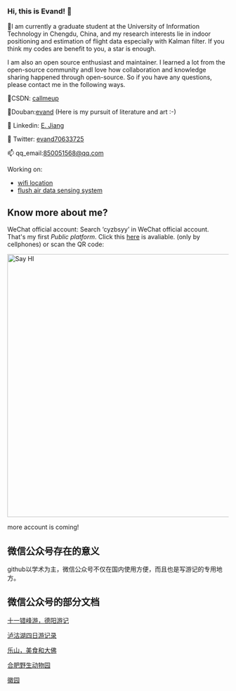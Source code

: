 ### Hi, this is Evand! 👋

🔭I am currently a graduate student at the University of Information Technology in Chengdu, China, and my research interests lie in indoor positioning and estimation of flight data especially with Kalman filter. If you think my codes are benefit to you, a star is enough.

I am also an open source enthusiast and maintainer. I learned a lot from the open-source community andI love how collaboration and knowledge sharing happened through open-source. So if you have any questions, please contact me in the following ways.

👯CSDN: <a href="https://blog.csdn.net/callmeup" target="_blank">callmeup</a> 

📖Douban:<a href="https://www.douban.com/people/170811349">evand</a> (Here is my pursuit of literature and art :-)

🌱 Linkedin: <a href="https://www.linkedin.com/in/%E4%BF%9D%E7%9D%BF-%E8%92%8B-966abb223" target="_blank">E. Jiang</a> 
 
💬 Twitter: <a href="https://twitter.com/evand70633725" target="_blank">evand70633725</a> 

📫 qq_email:850051568@qq.com

Working on:

- [wifi location](https://github.com/evandworld/wifi-location/)
- [flush air data sensing system](https://github.com/evandworld/FADSpublic)


## Know more about me?

WeChat official account: Search ‘cyzbsyy’ in WeChat official account. That's my first *Public platform*.
Click this <a href="http://mp.weixin.qq.com/mp/getmasssendmsg?__biz=MzI3NDYyNDY4OQ==#wechat_webview_type=1&wechat_redirectp" target="_blank">here</a>  is avaliable. (only by cellphones) or scan the QR code:

  <img  src="https://github.com/evandworld/evandworld/blob/main/%E6%89%AB%E7%A0%81_%E6%90%9C%E7%B4%A2%E8%81%94%E5%90%88%E4%BC%A0%E6%92%AD%E6%A0%B7%E5%BC%8F-%E7%99%BD%E8%89%B2%E7%89%88.png" width="600" title="Say HI">



more account is coming!



## 微信公众号存在的意义
github以学术为主，微信公众号不仅在国内使用方便，而且也是写游记的专用地方。

## 微信公众号的部分文档

[十一错峰游，德阳游记](https://mp.weixin.qq.com/s/bMFoQEmo8YSF57VJieDcig)

[泸沽湖四日游记录](https://mp.weixin.qq.com/s/XOpd05QqJHVRZnUhP54hpg)

[乐山，美食和大佛](https://mp.weixin.qq.com/s/TU0AjLjMpsoi9m8SuznmEw)

[合肥野生动物园](https://mp.weixin.qq.com/s/IVpivtVqEzcaUPCExj6M-A)

[徽园](https://mp.weixin.qq.com/s/mONCOIqgM-7wcVZGdKpiPw)


<!--
**evandworld/evandworld** is a ✨ _special_ ✨ repository because its `README.md` (this file) appears on your GitHub profile.

Here are some ideas to get you started:

- 🔭 I’m currently working on ...
- 🌱 I’m currently learning ...
- 👯 I’m looking to collaborate on ...
- 🤔 I’m looking for help with ...
- 💬 Ask me about ...
- 📫 How to reach me: ...
- 😄 Pronouns: ...
- ⚡ Fun fact: ...
-->

